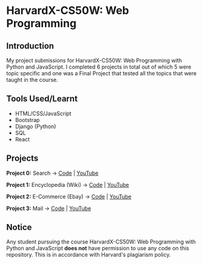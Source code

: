 # HarvardX-CS50W: Web Programming

## Introduction
My project submissions for HarvardX-CS50W: Web Programming with Python and JavaScript. I completed 6 projects in total out of which 5 were topic specific and one was a Final Project that tested all the topics that were taught in the course. 

## Tools Used/Learnt
- HTML/CSS/JavaScript
- Bootstrap
- Django (Python) 
- SQL
- React 

## Projects 
**Project 0:** Search -> [Code](https://github.com/aryanbh11/HarvardX-CS50W/tree/main/search) | [YouTube](https://youtu.be/gky5wUPF8UM)

**Project 1:** Encyclopedia (Wiki) -> [Code](https://github.com/aryanbh11/HarvardX-CS50W/tree/main/encyclopedia) | [YouTube](https://youtu.be/4dgoMSCRLjg)

**Project 2:** E-Commerce (Ebay) -> [Code](https://github.com/aryanbh11/HarvardX-CS50W/tree/main/e_commerce) | [YouTube](https://youtu.be/jqtDNMQY0u0)

**Project 3:** Mail -> [Code](https://github.com/aryanbh11/HarvardX-CS50W/tree/main/mail) | [YouTube](https://youtu.be/kM-to0JIHfY)

## Notice 
Any student pursuing the course HarvardX-CS50W: Web Programming with Python and JavaScript **does not** have permission to use any code on this repository. This is in accordance with Harvard's plagiarism policy. 
